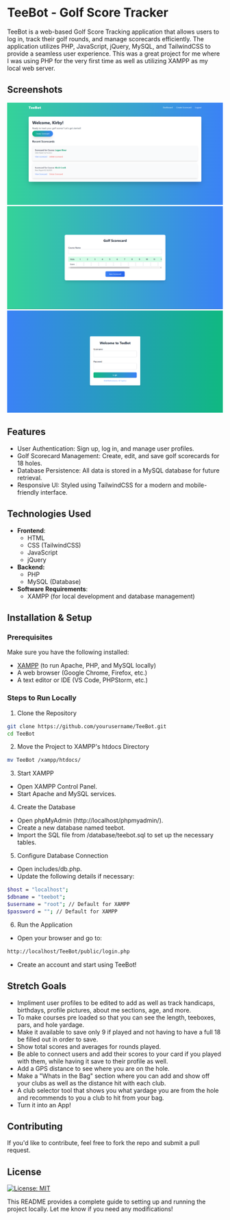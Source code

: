 # TeeBot - Golf Score Tracker

TeeBot is a web-based Golf Score Tracking application that allows users to log in, track their golf rounds, and manage scorecards efficiently. The application utilizes PHP, JavaScript, jQuery, MySQL, and TailwindCSS to provide a seamless user experience. This was a great project for me where I was using PHP for the very first time as well as utilizing XAMPP as my local web server.

## Screenshots
![Dashboard](/screenshots/dashboard.png)
![Scorecard](/screenshots/create_scorecard.png)
![Login](/screenshots/login.png)

## Features
- User Authentication: Sign up, log in, and manage user profiles.
- Golf Scorecard Management: Create, edit, and save golf scorecards for 18 holes.
- Database Persistence: All data is stored in a MySQL database for future retrieval.
- Responsive UI: Styled using TailwindCSS for a modern and mobile-friendly interface.

## Technologies Used

- **Frontend**:
  - HTML
  - CSS (TailwindCSS)
  - JavaScript
  - jQuery
- **Backend:**
  - PHP
  - MySQL (Database)
- **Software Requirements**:
  - XAMPP (for local development and database management)

## Installation & Setup

### Prerequisites

Make sure you have the following installed:

- [XAMPP](https://www.apachefriends.org/index.html) (to run Apache, PHP, and MySQL locally)
- A web browser (Google Chrome, Firefox, etc.)
- A text editor or IDE (VS Code, PHPStorm, etc.)

### Steps to Run Locally

1. Clone the Repository
```sh
git clone https://github.com/yourusername/TeeBot.git
cd TeeBot
```

2. Move the Project to XAMPP's htdocs Directory
```sh
mv TeeBot /xampp/htdocs/
``` 
3. Start XAMPP
- Open XAMPP Control Panel.
- Start Apache and MySQL services.

4. Create the Database
- Open phpMyAdmin (http://localhost/phpmyadmin/).
- Create a new database named teebot.
- Import the SQL file from /database/teebot.sql to set up the necessary tables.

5. Configure Database Connection
- Open includes/db.php.
- Update the following details if necessary:
```sh
$host = "localhost";
$dbname = "teebot";
$username = "root"; // Default for XAMPP
$password = ""; // Default for XAMPP
```

6. Run the Application

- Open your browser and go to:
```sh
http://localhost/TeeBot/public/login.php
```
- Create an account and start using TeeBot!

## Stretch Goals
- Impliment user profiles to be edited to add as well as track handicaps, birthdays, profile pictures, about me sections, age, and more.
- To make courses pre loaded so that you can see the length, teeboxes, pars, and hole yardage.
- Make it available to save only 9 if played and not having to have a full 18 be filled out in order to save.
- Show total scores and averages for rounds played.
- Be able to connect users and add their scores to your card if you played with them, while having it save to their profile as well.
- Add a GPS distance to see where you are on the hole.
- Make a "Whats in the Bag" section where you can add and show off your clubs as well as the distance hit with each club.
- A club selector tool that shows you what yardage you are from the hole and recommends to you a club to hit from your bag.
- Turn it into an App!

## Contributing

If you'd like to contribute, feel free to fork the repo and submit a pull request.

## License

[![License: MIT](https://img.shields.io/badge/License-MIT-yellow.svg)](https://opensource.org/licenses/MIT)

This README provides a complete guide to setting up and running the project locally. Let me know if you need any modifications!


